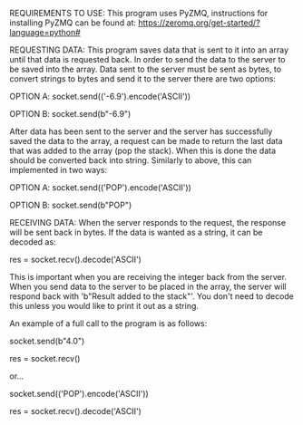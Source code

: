 REQUIREMENTS TO USE:
This program uses PyZMQ, instructions for installing PyZMQ can be found at: https://zeromq.org/get-started/?language=python#

REQUESTING DATA:
This program saves data that is sent to it into an array until that data is requested back.
In order to send the data to the server to be saved into the array. Data sent to the server must be sent as bytes, to convert strings to bytes and send it to the server there are two options:

   OPTION A:
   socket.send(('-6.9').encode('ASCII'))
   
   OPTION B:
   socket.send(b"-6.9")

After data has been sent to the server and the server has successfully saved the data to the array, a request can be made to return the last data that was added to the array (pop the stack). When this is done the data should be converted back into string. 
Similarly to above, this can implemented in two ways:

  OPTION A:
  socket.send(('POP').encode('ASCII'))

  OPTION B:
  socket.send(b"POP")
  
RECEIVING DATA:
When the server responds to the request, the response will be sent back in bytes. If the data is wanted as a string, it can be decoded as:
  
  res = socket.recv().decode('ASCII')
 
This is important when you are receiving the integer back from the server.
When you send data to the server to be placed in the array, the server will respond back with 'b"Result added to the stack"'. You don't need to decode this unless you would like to print it out as a string. 

An example of a full call to the program is as follows:

  socket.send(b"4.0")
  
  res = socket.recv()
  
or...

  socket.send(('POP').encode('ASCII'))
  
  res = socket.recv().decode('ASCII')




